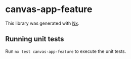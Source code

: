 # canvas-app-feature

This library was generated with [Nx](https://nx.dev).


## Running unit tests

Run `nx test canvas-app-feature` to execute the unit tests.

